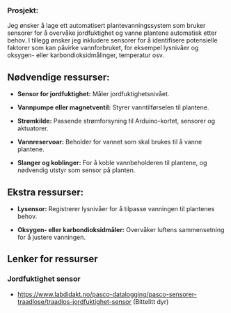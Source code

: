 ### Prosjekt:

Jeg ønsker å lage ett automatisert plantevanningssystem som bruker sensorer for å overvåke jordfuktighet og vanne plantene automatisk etter behov. I tillegg ønsker jeg inkludere sensorer for å identifisere potensielle faktorer som kan påvirke vannforbruket, for eksempel lysnivåer og oksygen- eller karbondioksidmålinger, temperatur osv.

## Nødvendige ressurser:

- **Sensor for jordfuktighet:** Måler jordfuktighetsnivået.
 
- **Vannpumpe eller magnetventil:** Styrer vanntilførselen til plantene.

- **Strømkilde:** Passende strømforsyning til Arduino-kortet, sensorer og aktuatorer.

- **Vannreservoar:** Beholder for vannet som skal brukes til å vanne plantene.

- **Slanger og koblinger:** For å koble vannbeholderen til plantene, og nødvendig utstyr som sensor på planten.

## Ekstra ressurser:
 
- **Lysensor:** Registrerer lysnivåer for å tilpasse vanningen til plantenes behov.

- **Oksygen- eller karbondioksidmåler:** Overvåker luftens sammensetning for å justere vanningen.



## Lenker for ressurser

### Jordfuktighet sensor
- https://www.labdidakt.no/pasco-datalogging/pasco-sensorer-traadlose/traadlos-jordfuktighet-sensor     (Bittelitt dyr)
